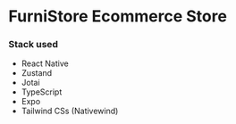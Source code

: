 # FurniStore Ecommerce Store

### Stack used

- React Native
- Zustand
- Jotai
- TypeScript
- Expo
- Tailwind CSs (Nativewind)
